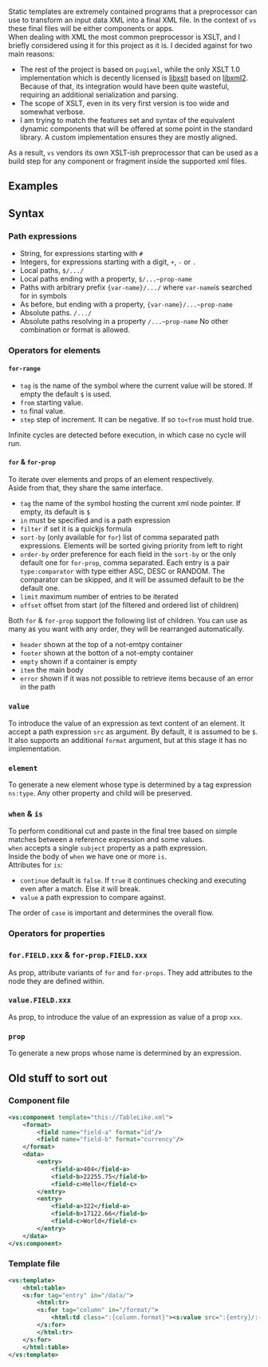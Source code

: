 Static templates are extremely contained programs that a preprocessor can use to transform an input data XML into a final XML file. In the context of `vs` these final files will be either components or apps.  
When dealing with XML the most common preprocessor is XSLT, and I briefly considered using it for this project as it is. I decided against for two main reasons:

- The rest of the project is based on `pugixml`, while the only XSLT 1.0 implementation which is decently licensed is [libxslt](https://gitlab.gnome.org/GNOME/libxslt) based on [libxml2](https://gitlab.gnome.org/GNOME/libxml2).  
  Because of that, its integration would have been quite wasteful, requiring an additional serialization and parsing.
- The scope of XSLT, even in its very first version is too wide and somewhat verbose.
- I am trying to match the features set and syntax of the equivalent dynamic components that will be offered at some point in the standard library. A custom implementation ensures they are mostly aligned.

As a result, `vs` vendors its own XSLT-ish preprocessor that can be used as a build step for any component or fragment inside the supported xml files.

## Examples

## Syntax

### Path expressions

- String, for expressions starting with `#`
- Integers, for expressions starting with a digit, `+`, `-` or `.`
- Local paths, `$/.../`
- Local paths ending with a property, `$/...~prop-name`
- Paths with arbitrary prefix `{var-name}/.../` where `var-name`is searched for in symbols
- As before, but ending with a property, `{var-name}/...~prop-name`
- Absolute paths. `/.../`
- Absolute paths resolving in a property `/...~prop-name`
  No other combination or format is allowed.

### Operators for elements

#### `for-range`

- `tag` is the name of the symbol where the current value will be stored. If empty the default `$` is used.
- `from` starting value.
- `to` final value.
- `step` step of increment. It can be negative. If so `to<from` must hold true.

Infinite cycles are detected before execution, in which case no cycle will run.

#### `for` & `for-prop`

To iterate over elements and props of an element respectively.  
Aside from that, they share the same interface.

- `tag` the name of the symbol hosting the current xml node pointer. If empty, its default is `$`
- `in` must be specified and is a path expression
- `filter` if set it is a quickjs formula
- `sort-by` (only available for `for`) list of comma separated path expressions. Elements will be sorted giving priority from left to right
- `order-by` order preference for each field in the `sort-by` or the only default one for `for-prop`, comma separated. Each entry is a pair `type:comparator` with type either ASC, DESC or RANDOM. The comparator can be skipped, and it will be assumed default to be the default one.
- `limit` maximum number of entries to be iterated
- `offset` offset from start (of the filtered and ordered list of children)

Both `for` & `for-prop` support the following list of children. You can use as many as you want with any order, they will be rearranged automatically.

- `header` shown at the top of a not-emtpy container
- `footer` shown at the botton of a not-empty container
- `empty` shown if a container is empty
- `item` the main body
- `error` shown if it was not possible to retrieve items because of an error in the path

### `value`

To introduce the value of an expression as text content of an element. It accept a path expression `src` as argument. By default, it is assumed to be `$`. It also supports an additional `format` argument, but at this stage it has no implementation.

### `element`

To generate a new element whose type is determined by a tag expression `ns:type`. Any other property and child will be preserved.

### `when` & `is`

To perform conditional cut and paste in the final tree based on simple matches between a reference expression and some values.  
`when` accepts a single `subject` property as a path expression.  
Inside the body of `when` we have one or more `is`.  
Attributes for `is`:

- `continue` default is `false`. If `true` it continues checking and executing even after a match. Else it will break.
- `value` a path expression to compare against.

The order of `case` is important and determines the overall flow.

### Operators for properties

### `for.FIELD.xxx` & `for-prop.FIELD.xxx`

As prop, attribute variants of `for` and `for-props`. They add attributes to the node they are defined within.

### `value.FIELD.xxx`

As prop, to introduce the value of an expression as value of a prop `xxx`.

### `prop`

To generate a new props whose name is determined by an expression.

## Old stuff to sort out

### Component file

```xml
<vs:component template="this://TableLike.xml">
    <format>
        <field name="field-a" format="id"/>
        <field name="field-b" format="currency"/>
    </format>
    <data>
        <entry>
            <field-a>404</field-a>
            <field-b>22255.75</field-b>
            <field-c>Hello</field-c>
        </entry>
        <entry>
            <field-a>322</field-a>
            <field-b>17122.66</field-b>
            <field-c>World</field-c>
        </entry>
    </data>
</vs:component>
```

### Template file

```xml
<vs:template>
    <html:table>
    <s:for tag="entry" in="/data/">
        <html:tr>
        <s:for tag="column" in="/format/">
            <html:td class=":{column.format}"><s:value src=":{entry}/:{column.name}"/></html:td>
        </s:for>
        </html:tr>
    </s:for>
    </html:table>
</vs:template>

```
